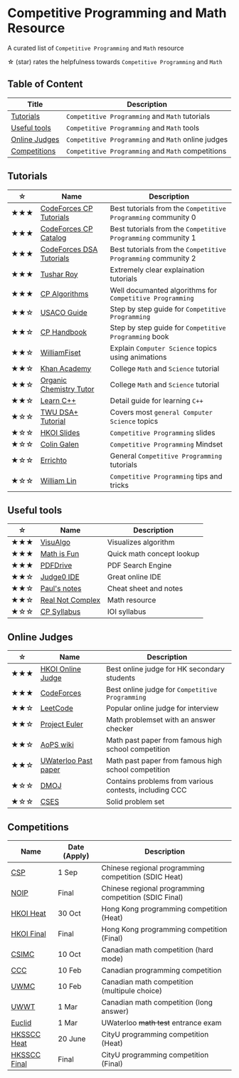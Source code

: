 # Competitive Programming and Math Resource
A curated list of `Competitive Programming` and `Math` resource

☆ (star) rates the helpfulness towards `Competitive Programming` and `Math`

## Table of Content
|Title|Description|
|-----|-----|
|[Tutorials](#Tutorials)|`Competitive Programming` and `Math` tutorials|
|[Useful tools](#Useful-tools)|`Competitive Programming` and `Math` tools|
|[Online Judges](#Online-Judges)|`Competitive Programming` and `Math` online judges|
|[Competitions](#Competitions)|`Competitive Programming` and `Math` competitions|

## Tutorials
|☆|Name|Description|
|-----|-----|-----|
|★★★|[CodeForces CP Tutorials](https://codeforces.com/blog/entry/57282)|Best tutorials from the `Competitive Programming` community 0|
|★★★|[CodeForces CP Catalog](https://codeforces.com/catalog)|Best tutorials from the `Competitive Programming` community 1|
|★★★|[CodeForces DSA Tutorials](https://codeforces.com/blog/entry/13529)|Best tutorials from the `Competitive Programming` community 2|
|★★★|[Tushar Roy](https://www.youtube.com/@tusharroy2525)|Extremely clear explaination tutorials|
|★★★|[CP Algorithms](https://cp-algorithms.com)|Well documanted algorithms for `Competitive Programming`|
|★★☆|[USACO Guide](https://usaco.guide)|Step by step guide for `Competitive Programming`|
|★★☆|[CP Handbook](https://cses.fi/book/book.pdf)|Step by step guide for `Competitive Programming` book|
|★★☆|[WilliamFiset](https://www.youtube.com/@WilliamFiset-videos)|Explain `Computer Science` topics using animations|
|★★☆|[Khan Academy](https://www.khanacademy.org)|College `Math` and `Science` tutorial|
|★★☆|[Organic Chemistry Tutor](https://www.youtube.com/@TheOrganicChemistryTutor)|College `Math` and `Science` tutorial|
|★★☆|[Learn C++](https://www.learncpp.com/)|Detail guide for learning `C++`|
|★☆☆|[TWU DSA+ Tutorial](https://web.ntnu.edu.tw/~algo/)|Covers most `general Computer Science` topics|
|★☆☆|[HKOI Slides](https://hkoi.org/en/training-materials/2023/)|`Competitive Programming` slides|
|★☆☆|[Colin Galen](https://www.youtube.com/@ColinGalen)|`Competitive Programming` Mindset|
|★☆☆|[Errichto](https://www.youtube.com/@Errichto)|General `Competitive Programming` tutorials|
|★☆☆|[William Lin](https://www.youtube.com/@tmwilliamlin168)|`Competitive Programming` tips and tricks|



## Useful tools
|☆|Name|Description|
|-----|-----|-----|
|★★★|[VisuAlgo](https://visualgo.net/en)|Visualizes algorithm|
|★★★|[Math is Fun](https://www.mathsisfun.com/)|Quick math concept lookup|
|★★★|[PDFDrive](https://pdfdrive.com)|PDF Search Engine|
|★★☆|[Judge0 IDE](https://ide.judge0.com/)|Great online IDE|
|★★☆|[Paul's notes](https://tutorial.math.lamar.edu/)|Cheat sheet and notes|
|★★☆|[Real Not Complex](https://realnotcomplex.com/)|Math resource|
|★☆☆|[CP Syllabus](https://ioinformatics.org/files/ioi-syllabus-2023.pdf)|IOI syllabus|

## Online Judges
|☆|Name|Description|
|-----|-----|-----|
|★★★|[HKOI Online Judge](https://judge.hkoi.org/)|Best online judge for HK secondary students|
|★★★|[CodeForces](https://codeforces.com/problemset)|Best online judge for `Competitive Programming`|
|★★☆|[LeetCode](https://leetcode.com/problemset/)|Popular online judge for interview|
|★★☆|[Project Euler](https://projecteuler.net/archives)|Math problemset with an answer checker|
|★★☆|[AoPS wiki](https://artofproblemsolving.com/wiki/index.php?title=Main_Page)|Math past paper from famous high school competition|
|★★☆|[UWaterloo Past paper](https://www.cemc.uwaterloo.ca/contests/past_contests.html)|Math past paper from famous high school competition|
|★☆☆|[DMOJ](https://dmoj.ca/)|Contains problems from various contests, including CCC|
|★☆☆|[CSES](https://cses.fi/problemset/)|Solid problem set|

## Competitions
|Name|Date (Apply)|Description|
|-----|-----|-----|
|[CSP](https://hkoi.org/zh/sdic-intro/)|1 Sep|Chinese regional programming competition (SDIC Heat)|
|[NOIP](https://hkoi.org/zh/sdic-intro/)|Final|Chinese regional programming competition (SDIC Final)|
|[HKOI Heat](https://hkoi.org/en/)|30 Oct|Hong Kong programming competition (Heat)|
|[HKOI Final](https://hkoi.org/en/)|Final|Hong Kong programming competition (Final)|
|[CSIMC](https://cemc.uwaterloo.ca/contests/csimc.html)|10 Oct|Canadian math competition (hard mode)|
|[CCC](https://cemc.uwaterloo.ca/contests/ccc-cco.html)|10 Feb|Canadian programming competition|
|[UWMC](https://cemc.uwaterloo.ca/contests/pcf.html)|10 Feb|Canadian math competition (multipule choice)|
|[UWWT](https://cemc.uwaterloo.ca/contests/fgh.html)|1 Mar|Canadian math competition (long answer)|
|[Euclid](https://cemc.uwaterloo.ca/contests/euclid.html)|1 Mar|UWaterloo ~~math test~~ entrance exam|
|[HKSSCC Heat](https://www.cs.cityu.edu.hk/~hksc/)|20 June|CityU programming competition (Heat)|
|[HKSSCC Final](https://www.cs.cityu.edu.hk/~hksc/)|Final|CityU programming competition (Final)|
